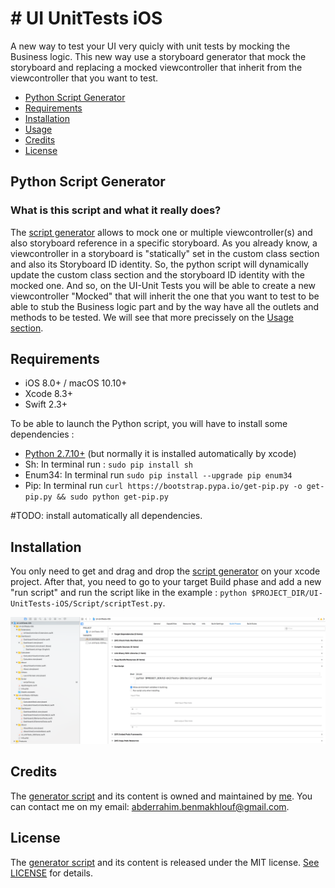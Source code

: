 # # UI UnitTests iOS
A new way to test your UI very quicly with unit tests by mocking the Business logic.
This new way use a storyboard generator that mock the storyboard and replacing a mocked viewcontroller that inherit from the viewcontroller that you want to test.

- [Python Script Generator](#python-script-generator)
- [Requirements](#requirements)
- [Installation](#installation)
- [Usage](#usage)
- [Credits](#credits)
- [License](#license)

## Python Script Generator

### What is this script and what it really does?
The [script generator](https://github.com/rahimDZ/UI-Unit-Tests-iOS/blob/master/UI-UnitTests-iOS/Script/scriptTest.py) allows to mock one or multiple viewcontroller(s) and also storyboard reference in a specific storyboard.
As you already know, a viewcontroller in a storyboard is "statically" set in the custom class section and also its Storyboard ID identity.
So, the python script will dynamically update the custom class section and the storyboard ID identity with the mocked one.
And so, on the UI-Unit Tests you will be able to create a new viewcontroller "Mocked" that will inherit the one that you want to test to be able to stub the Business logic part and by the way have all the outlets and methods to be tested.
We will see that more precissely on the [Usage section](#usage).

## Requirements

- iOS 8.0+ / macOS 10.10+
- Xcode 8.3+
- Swift 2.3+

To be able to launch the Python script, you will have to install some dependencies :

- [Python 2.7.10+](https://www.python.org/downloads/) (but normally it is installed automatically by xcode)
- Sh: In terminal run : `sudo pip install sh`
- Enum34: In terminal run `sudo pip install --upgrade pip enum34`
- Pip: In terminal run `curl https://bootstrap.pypa.io/get-pip.py -o get-pip.py && sudo python get-pip.py`

#TODO: install automatically all dependencies.

## Installation

You only need to get and drag and drop the [script generator](https://github.com/rahimDZ/UI-Unit-Tests-iOS/blob/master/UI-UnitTests-iOS/Script/scriptTest.py) on your xcode project.
After that, you need to go to your target Build phase and add a new "run script" and run the script like in the example : `python $PROJECT_DIR/UI-UnitTests-iOS/Script/scriptTest.py`.

![alt text](https://github.com/rahimDZ/UI-Unit-Tests-iOS/blob/master/screens/build_phase_run_script.png)


## Credits

The [generator script](https://github.com/rahimDZ/UI-Unit-Tests-iOS/blob/master/UI-UnitTests-iOS/Script/scriptTest.py) and its content is owned and maintained by [me](https://github.com/rahimDZ). You can contact me on my email: abderrahim.benmakhlouf@gmail.com.

## License

The [generator script](https://github.com/rahimDZ/UI-Unit-Tests-iOS/blob/master/UI-UnitTests-iOS/Script/scriptTest.py) and its content is released under the MIT license. [See LICENSE](https://github.com/rahimDZ/UI-Unit-Tests-iOS/blob/master/LICENSE) for details.

